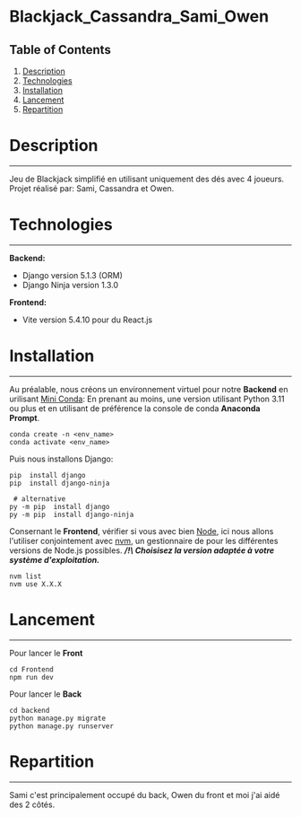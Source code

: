 # Blackjack_Cassandra_Sami_Owen
 
## Table of Contents
1. [Description](#description)
2. [Technologies](#technologies)
3. [Installation](#installation)
4. [Lancement](#lancement)
5. [Repartition](#repartition)

# Description
***
Jeu de Blackjack simplifié en utilisant uniquement des dés avec 4 joueurs.
Projet réalisé par: Sami, Cassandra et Owen.

# Technologies
***
**Backend:** 
* Django version 5.1.3 (ORM)
* Django Ninja version 1.3.0

**Frontend:**
* Vite version 5.4.10 pour du React.js

# Installation
***
Au préalable, nous créons un environnement virtuel pour notre **Backend** en urilisant [Mini Conda](https://docs.anaconda.com/miniconda/#miniconda-latest-installer-links): 
En prenant au moins, une version utilisant Python 3.11 ou plus et en utilisant de préférence la console de conda **Anaconda Prompt**.
```
conda create -n <env_name>
conda activate <env_name>
```
Puis nous installons Django:
```
pip  install django          
pip  install django-ninja

 # alternative
py -m pip  install django          
py -m pip  install django-ninja
```
Consernant le **Frontend**, vérifier si vous avec bien [Node](https://nodejs.org/fr), 
ici nous allons l'utiliser conjointement avec [nvm](https://github.com/nvm-sh/nvm?tab=readme-ov-file#installing-and-updating),
un gestionnaire de pour les différentes versions de Node.js possibles. ***/!\ Choisisez la version adaptée à votre système d'exploitation.*** 
```
nvm list
nvm use X.X.X
```
# Lancement
***
Pour lancer le **Front**
```
cd Frontend
npm run dev
```
Pour lancer le **Back**
```
cd backend
python manage.py migrate
python manage.py runserver
```
# Repartition
***
Sami c'est principalement occupé du back, Owen du front et moi j'ai aidé des 2 côtés.
